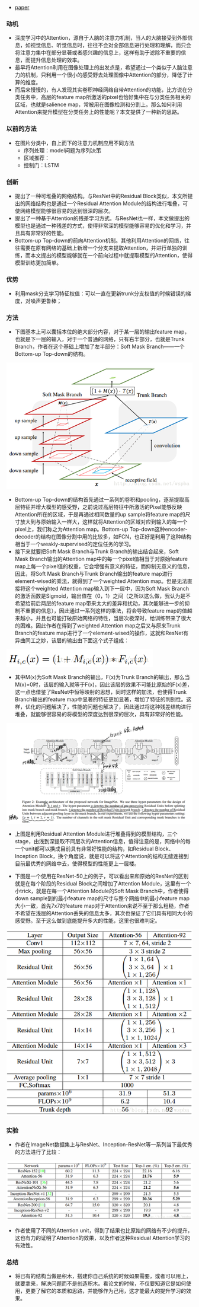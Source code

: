 * [paper](paper/2017-Residual%20Attention%20Network%20for%20Image%20Classification.pdf)

### 动机

* 深度学习中的Attention，源自于人脑的注意力机制，当人的大脑接受到外部信息，如视觉信息、听觉信息时，往往不会对全部信息进行处理和理解，而只会将注意力集中在部分显著或者感兴趣的信息上，这样有助于滤除不重要的信息，而提升信息处理的效率。
* 最早将Attention利用在图像处理上的出发点是，希望通过一个类似于人脑注意力的机制，只利用一个很小的感受野去处理图像中Attention的部分，降低了计算的维度。
* 而后来慢慢的，有人发现其实卷积神经网络自带Attention的功能，比方说在分类任务中，高层的feature map所激活的pixel也恰好集中在与分类任务相关的区域，也就是salience map，常被用在图像检测和分割上。那么如何利用Attention来提升模型在分类任务上的性能呢？本文提供了一种新的思路。

### 以前的方法

* 在图片分类中，自上而下的注意力机制应用不同方法
  * 序列处理：model问题为序列决策
  * 区域推荐：
  * 控制门：LSTM

### 创新

* 提出了一种可堆叠的网络结构。与ResNet中的Residual Block类似，本文所提出的网络结构也是通过一个Residual  Attention Module的结构进行堆叠，可使网络模型能够很容易的达到很深的层次。
* 提出了一种基于Attention的残差学习方式。与ResNet也一样，本文做提出的模型也是通过一种残差的方式，使得非常深的模型能够容易的优化和学习，并且具有非常好的性能。
* Bottom-up Top-down的前向Attention机制。其他利用Attention的网络，往往需要在原有网络的基础上新增一个分支来提取Attention，并进行单独的训练，而本文提出的模型能够就在一个前向过程中就提取模型的Attention，使得模型训练更加简单。

### 优势

* 利用mask分支学习特征权值：可以一直在更新trunk分支权值的时候错误的梯度，对噪声更鲁棒；

### 方法

* 下图基本上可以囊括本位的绝大部分内容，对于某一层的输出feature map，也就是下一层的输入，对于一个普通的网络，只有右半部分，也就是Trunk Branch，作者在这个基础上增加了左半部分：Soft Mask Branch——一个Bottom-up Top-down的结构。

![这里写图片描述](readme/Residual_attation_network_for_image_classification_创新.png)

* Bottom-up Top-down的结构首先通过一系列的卷积和pooling，逐渐提取高层特征并增大模型的感受野，之前说过高层特征中所激活的Pixel能够反映Attention所在的区域，于是再通过相同数量的up sample将feature map的尺寸放大到与原始输入一样大，这样就将Attention的区域对应到输入的每一个pixel上，我们称之为Attention map。Bottom-up Top-down这种encoder-decoder的结构在图像分割中用的比较多，如FCN，也正好是利用了这种结构相当于一个weakly-supervised的定位任务的学习。
* 接下来就要把Soft Mask Branch与Trunk Branch的输出结合起来，Soft Mask Branch输出的Attention map中的每一个pixel值相当于对原始feature map上每一个pixel值的权重，它会增强有意义的特征，而抑制无意义的信息，因此，将Soft Mask Branch与Trunk Branch输出的feature map进行element-wised的乘法，就得到了一个weighted Attention map。但是无法直接将这个weighted Attention map输入到下一层中，因为Soft Mask Branch的激活函数是Sigmoid，输出值在（0，1）之间（之所以这么做，我认为是不希望给前后两层的feature map带来太大的差异和扰动，其次能够进一步的抑制不重要的信息），因此通过一系列这样的乘法，将会导致feature map的值越来越小，并且也可能打破原始网络的特性，当层次极深时，给训练带来了很大的困难。因此作者在得到了weighted Attention map之后又与原来Trunk Branch的feature map进行了一个element-wised的操作，这就和ResNet有异曲同工之妙，该层的输出由下面这个式子组成： 

![这里写图片描述](readme/Residual_attation_network_for_image_classification_公式.png)

* 其中M(x)为Soft Mask Branch的输出，F(x)为Trunk Branch的输出，那么当M(x)=0时，该层的输入就等于F(x)，因此该层的效果不可能比原始的F(x)差，这一点也借鉴了ResNet中恒等映射的思想，同时这样的加法，也使得Trunk Branch输出的feature map中显著的特征更加显著，增加了特征的判别性。这样，优化的问题解决了，性能的问题也解决了，因此通过将这种残差结构进行堆叠，就能够很容易的将模型的深度达到很深的层次，具有非常好的性能。

![1542943469450](readme/Residual_attation_network_for_image_classification_结构.png)

* 上图是利用Residual Attention Module进行堆叠得到的模型结构，三个stage，由浅到深提取不同层次的Attention信息，值得注意的是，网络中的每一个unit都可以换成目前具有非常好性能的结构，如Residual Block、Inception Block，换个角度说，就是可以将这个Attention的结构无缝连接到目前最优秀的网络中去，使得模型的性能更上一层楼。 

* 下图是一个使用在ResNet-50上的例子，可以看出来和原始的ResNet的区别就是在每个阶段的Residual Block之间增加了Attention Module，这里有一个小trick，就是在每一个Attention Module的Soft Mask Branch中，作者使得down sample到的最小feature map的尺寸与整个网络中的最小feature map大小一致，首先7x7的feature map对于Attention来说不至于那么粗糙，作者不希望在浅层的Attention丢失的信息太多，其次也保证了它们具有相同大小的感受野。至于这么做到底能提升多大的性能，这里也很难判定。

![这里写图片描述](readme/Residual_attation_network_for_image_classification_结构_02.png)

### 实验

* 作者在ImageNet数据集上与ResNet、Inception-ResNet等一系列当下最优秀的方法进行了比较：

![这里写图片描述](readme/Residual_attation_network_for_image_classification_实验.png)

* 作者使用了不同的Attention unit，得到了结果也比原始的网络有不少的提升，这也有力的证明了Attention的效果，以及作者这种Residual Attention学习的有效性。

### 总结

* 将已有的结构当做是积木，搭建你自己系统的时候如果需要，或者可以用上，就要拿来，解决问题而不是创造积木。看论文的时候，不仅要知道它是如何使用，更要了解它的本质和思路，并能够作为己用，这才能最大的提升学习的效果。





